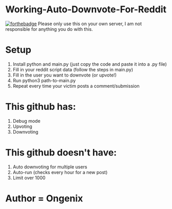 # Working-Auto-Downvote-For-Reddit
[![forthebadge](https://forthebadge.com/images/badges/powered-by-flux-capacitor.svg)](https://forthebadge.com)
Please only use this on your own server, I am not responsible for anything you do with this.
# Setup
1. Install python and main.py (just copy the code and paste it into a .py file)
2. Fill in your reddit script data (follow the steps in main.py)
3. Fill in the user you want to downvote (or upvote!)
4. Run python3 path-to-main.py
5. Repeat every time your victim posts a comment/submission

# This github has:
1. Debug mode
2. Upvoting
3. Downvoting

# This github doesn't have:
1. Auto downvoting for multiple users
2. Auto-run (checks every hour for a new post)
3. Limit over 1000

# Author = Ongenix
